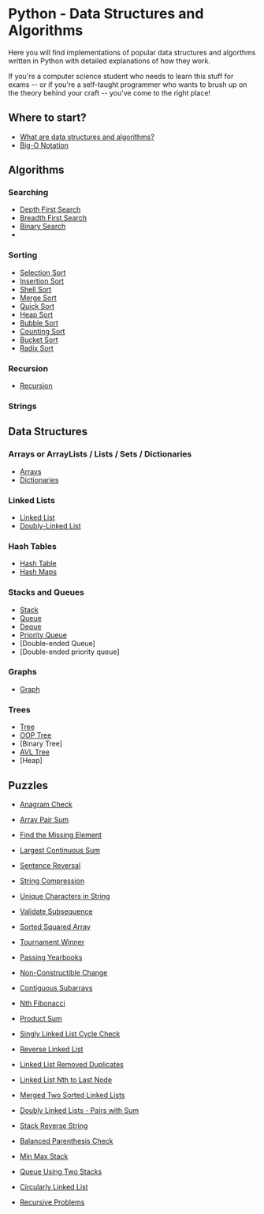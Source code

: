 # Python - Data Structures and Algorithms

Here you will find implementations of popular data structures and algorthms written in Python with detailed explanations of how they work.

If you're a computer science student who needs to learn this stuff for exams -- or if you're a self-taught programmer who wants to brush up on the theory behind your craft -- you've come to the right place!

## Where to start?
- [What are data structures and algorithms?](What%20are%20Data%20Structures.md)
- [Big-O Notation](Big-O%20Notation.md)

## Algorithms

### Searching
- [Depth First Search]()
- [Breadth First Search]()
- [Binary Search](_Binary%20Search)
- 
### Sorting
- [Selection Sort](Selection%20Sort)
- [Insertion Sort](Insertion%20Sort)
- [Shell Sort](Shell%20Sort)
- [Merge Sort](MErge%20Sort)
- [Quick Sort](Quick%20Sort)
- [Heap Sort](Heap%20Sort)
- [Bubble Sort](Bubble%20Sort)
- [Counting Sort]()
- [Bucket Sort]()
- [Radix Sort]()

### Recursion
- [Recursion](Recursion)

### Strings

## Data Structures

### Arrays or ArrayLists / Lists / Sets / Dictionaries
- [Arrays](Array)
- [Dictionaries](Dictionary)

### Linked Lists
- [Linked List](Linked%20List) 
- [Doubly-Linked List](Doubly-Linked%20List)

### Hash Tables
- [Hash Table](Hash%20Table)
- [Hash Maps]()

### Stacks and Queues
- [Stack](Stack)
- [Queue](Queue)
- [Deque](Deque)
- [Priority Queue]()
- [Double-ended Queue]
- [Double-ended priority queue]

### Graphs
- [Graph](Graphs)

### Trees
- [Tree](Tree)
- [OOP Tree](OOP%20Tree)
- [Binary Tree]
- [AVL Tree]()
- [Heap]

## Puzzles
- [Anagram Check](_Anagram%20Check)
- [Array Pair Sum](_Array%20Pair%20_Sum)
- [Find the Missing Element](_Find%20the%20Missing%20Element)
- [Largest Continuous Sum](_Largest%20Continuous%20Sum)
- [Sentence Reversal](_Sentence%20Reversal)
- [String Compression](_String%20Compression)
- [Unique Characters in String](_Unique%20Characters%20in%20String)
- [Validate Subsequence](_Validate%20Subsequence)
- [Sorted Squared Array](_Sorted%20Squared%20Array)
- [Tournament Winner](_Tournament%20Winner)
- [Passing Yearbooks](Passing%20Yearbooks)
- [Non-Constructible Change](_Non-Constructible%20Change)
- [Contiguous Subarrays](_Contiguous%20Subarrays)

- [Nth Fibonacci](_Nth%20Fibonacci)
- [Product Sum](_Product%20Sum)
- [Singly Linked List Cycle Check](_Singly%20Linked%20List%20Cycle%20Check)
- [Reverse Linked List](_Reverse%20Linked%20List)
- [Linked List Removed Duplicates](_Linked%20List%20Removed%20Duplicates)
- [Linked List Nth to Last Node](_Nth%20to%20Last%20Node)
- [Merged Two Sorted Linked Lists](_Merged%20Two%20Sorted%20Linked%20Lists)
- [Doubly Linked Lists - Pairs with Sum](_Doubly%20Linked%20List%20Pairs%20With%20Sum)

- [Stack Reverse String](_Stack%20Reverse%20String)
- [Balanced Parenthesis Check](_Balanced%20Parenthesis%20Check)
- [Min Max Stack](_Min%20Max%20Stack)

- [Queue Using Two Stacks](_Queue%20Using%20Two%20Stacks)
- [Circularly Linked List](Circularly%20Linked%20List)
- [Recursive Problems](Recursion)
